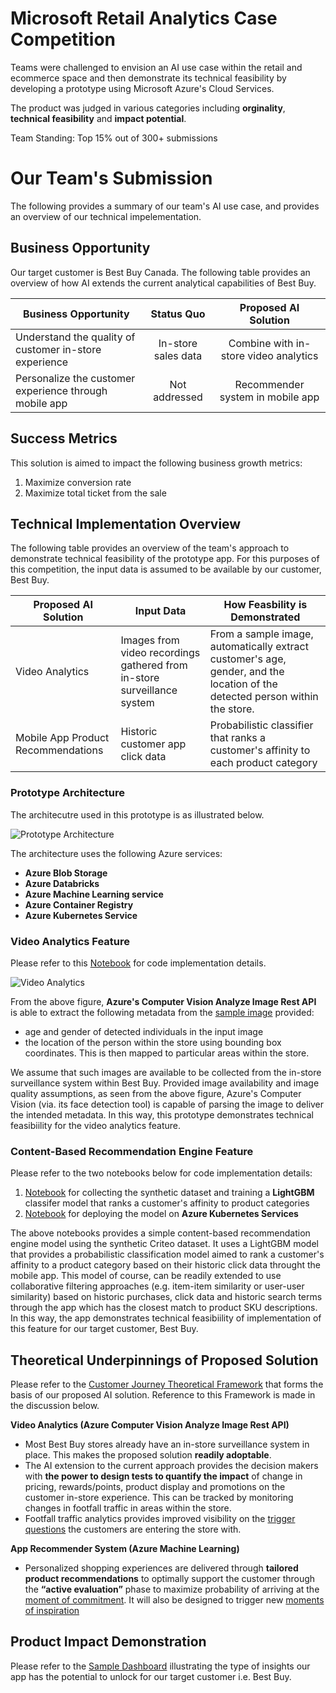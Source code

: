 # Microsoft Retail Analytics Case Competition
Teams were challenged to envision an AI use case within the retail and ecommerce space and then demonstrate its technical feasibility by developing a prototype using Microsoft Azure's Cloud Services. 

The product was judged in various categories including **orginality**, **technical feasibility** and **impact potential**.

Team Standing: Top 15% out of 300+ submissions

# Our Team's Submission

The following provides a summary of our team's AI use case, and provides an overview of our technical impelementation.

## Business Opportunity

Our target customer is Best Buy Canada. The following table provides an overview of how AI extends the current analytical capabilities of Best Buy.

| Business Opportunity | Status Quo  | Proposed AI Solution  |
| ---   | :-: | :-: |
| Understand the quality of customer in-store experience | In-store sales data | Combine with in-store video analytics |
| Personalize the customer experience through mobile app | Not addressed | Recommender system in mobile app |

## Success Metrics
This solution is aimed to impact the following business growth metrics:

1)	Maximize conversion rate 
2)	Maximize total ticket from the sale

## Technical Implementation Overview
The following table provides an overview of the team's approach to demonstrate technical feasibility of the prototype app.
For this purposes of this competition, the input data is assumed to be available by our customer, Best Buy.

| Proposed AI Solution | Input Data  | How Feasbility is Demonstrated  |
| ---   | --- | --- |
| Video Analytics |  Images from video recordings gathered from in-store surveillance system | From a sample image, automatically extract customer's age, gender, and the location of the detected person within the store. |
| Mobile App Product Recommendations | Historic customer app click data | Probabilistic classifier that ranks a customer's affinity to each product category |

### Prototype Architecture

The architecutre used in this prototype is as illustrated below.

![Prototype Architecture](https://github.com/sahilsaxena21/case_competition_microsoft/blob/master/images/prototype_architecture.png)

The architecture uses the following Azure services:

* **Azure Blob Storage**
* **Azure Databricks**
* **Azure Machine Learning service**
* **Azure Container Registry**
* **Azure Kubernetes Service**


### Video Analytics Feature
Please refer to this [Notebook](https://github.com/sahilsaxena21/case_competition_microsoft/blob/master/image_analytics.ipynb) for code implementation details.  

![Video Analytics](https://github.com/sahilsaxena21/case_competition_microsoft/blob/master/images/sample_image_read.png)

From the above figure, **Azure's Computer Vision Analyze Image Rest API** is able to extract the following metadata from the [sample image](https://github.com/sahilsaxena21/case_competition_microsoft/blob/master/img_1_jpeg.jpg) provided:
* age and gender of detected individuals in the input image
*	the location of the person within the store using bounding box coordinates. This is then mapped to particular areas within the store.

We assume that such images are available to be collected from the in-store surveillance system within Best Buy. Provided image availability and image quality assumptions, as seen from the above figure, Azure's Computer Vision (via. its face detection tool) is capable of parsing the image to deliver the intended metadata. In this way, this prototype demonstrates technical feasibiility for the video analytics feature.  

### Content-Based Recommendation Engine Feature
Please refer to the two notebooks below for code implementation details:
1) [Notebook](https://github.com/sahilsaxena21/case_competition_microsoft/blob/master/mmlspark_lightgbm_prototype.ipynb) for collecting the synthetic dataset and training a **LightGBM** classifer model that ranks a customer's affinity to product categories
2) [Notebook](https://github.com/sahilsaxena21/case_competition_microsoft/blob/master/lightgbm_prototype.ipynb) for deploying the model on **Azure Kubernetes Services** 

The above notebooks provides a simple content-based recommendation engine model using the synthetic Criteo dataset. It uses a LightGBM model that provides a probabilistic classification model aimed to rank a customer's affinity to a product category based on their historic click data throught the mobile app. This model of course, can be readily extended to use collaborative filtering approaches (e.g. item-item similarity or user-user similarity) based on historic purchases, click data and historic search terms through the app which has the closest match to product SKU descriptions. In this way, the app demonstrates technical feasibiility of implementation of this feature for our target customer, Best Buy.

## Theoretical Underpinnings of Proposed Solution
Please refer to the [Customer Journey Theoretical Framework](https://github.com/sahilsaxena21/case_competition_microsoft/blob/master/Customer%20Journey%20Theoretical%20Framework.pdf) that forms the basis of our proposed AI solution. Reference to this Framework is made in the discussion below.

**Video Analytics (Azure Computer Vision Analyze Image Rest API)**

*	Most Best Buy stores already have an in-store surveillance system in place. This makes the proposed solution **readily adoptable**.
*	The AI extension to the current approach provides the decision makers with **the power to design tests to quantify the impact** of change in pricing, rewards/points, product display and promotions on the customer in-store experience. This can be tracked by monitoring changes in footfall traffic in areas within the store.
*	Footfall traffic analytics provides improved visibility on the [trigger questions](https://github.com/sahilsaxena21/case_competition_microsoft/blob/master/Customer%20Journey%20Theoretical%20Framework.pdf) the customers are entering the store with.

**App Recommender System (Azure Machine Learning)**

*	Personalized shopping experiences are delivered through **tailored product recommendations** to optimally support the customer through the **“active evaluation”** phase to maximize probability of arriving at the [moment of commitment](https://github.com/sahilsaxena21/case_competition_microsoft/blob/master/Customer%20Journey%20Theoretical%20Framework.pdf). It will also be designed to trigger new [moments of inspiration](https://github.com/sahilsaxena21/case_competition_microsoft/blob/master/Customer%20Journey%20Theoretical%20Framework.pdf)

## Product Impact Demonstration
Please refer to the [Sample Dashboard](https://github.com/sahilsaxena21/case_competition_microsoft/blob/master/Sample%20Dashboard.pdf) illustrating the type of insights our app has the potential to unlock for our target customer i.e. Best Buy.
